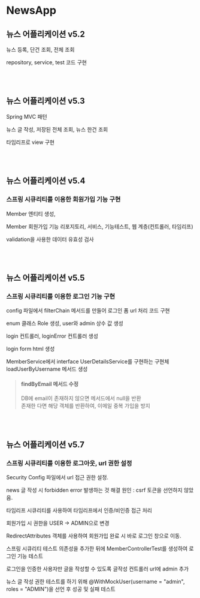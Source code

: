 # NewsApp


## 뉴스 어플리케이션 v5.2

뉴스 등록, 단건 조회, 전체 조회 

repository, service, test 코드 구현


<br><br>

## 뉴스 어플리케이션 v5.3

Spring MVC 패턴

뉴스 글 작성, 저장된 전체 조회, 뉴스 한건 조회

타임리프로 view 구현

<br><br>

## 뉴스 어플리케이션 v5.4

### 스프링 시큐리티를 이용한 회원가입 기능 구현

Member 엔티티 생성, 

Member 회원가입 기능 리포지토리, 서비스, 기능테스트, 웹 계층(컨트롤러, 타임리프)

validation을 사용한 데이터 유효성 검사


<br><br>

## 뉴스 어플리케이션 v5.5

### 스프링 시큐리티를 이용한 로그인 기능 구현

config 파일에서 filterChain 메서드를 만들어 로그인 폼 url 처리 코드 구현

enum 클래스 Role 생성, user와 admin 상수 값 생성

login 컨트롤러, loginError 컨트롤러 생성

login form html 생성

MemberService에서 interface UserDetailsService를 구현하는 구현체 loadUserByUsername 메서드 생성

> #### findByEmail 메서드 수정 <br>
  > DB에 email이 존재하지 않으면 메서드에서 null을 반환 <br>
  > 존재한 다면 해당 객체를 반환하여, 이메일 중복 가입을 방지 <br>


<br><br>

## 뉴스 어플리케이션 v5.7

### 스프링 시큐리티를 이용한 로그아웃, url 권한 설정

Security Config 파일에서 url 접근 권한 설정.

news 글 작성 시 forbidden error 발생하는 것 해결
원인 : csrf 토큰을 선언하지 않았음.

타임리프 시큐리티를 사용하여 타임리프에서 인증/비인증 접근 처리

회원가입 시 권한을 USER -> ADMIN으로 변경

RedirectAttributes 객체를 사용하여 회원가입 완료 시 바로 로그인 창으로 이동.

스프링 시큐리티 테스트 의존성을 추가한 뒤에 MemberControllerTest를 생성하여 로그인 기능 테스트 

로그인을 인증한 사용자만 글을 작성할 수 있도록 글작성 컨트롤러 url에 admin 추가

뉴스 글 작성 권한 테스트를 하기 위해 @WithMockUser(username = "admin", roles = "ADMIN")을 선언 후 성공 및 실패 테스트






